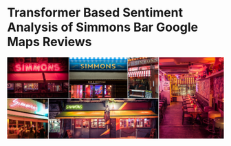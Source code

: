 # Transformer Based Sentiment Analysis of Simmons Bar Google Maps Reviews
![Dashboard](https://github.com/ShaikhBorhanUddin/Transformer-Based-Sentiment-Analysis-of-Simmons-Bar-Google-Maps-Reviews/blob/main/Images/Simmons_bar.png?raw=true)  
